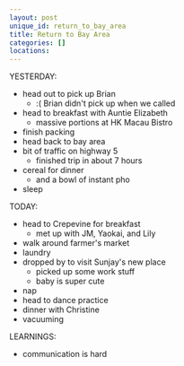 ```yaml
---
layout: post
unique_id: return_to_bay_area
title: Return to Bay Area
categories: []
locations: 
---
```


YESTERDAY:
* head out to pick up Brian
  * :( Brian didn't pick up when we called
* head to breakfast with Auntie Elizabeth
  * massive portions at HK Macau Bistro
* finish packing
* head back to bay area
* bit of traffic on highway 5
  * finished trip in about 7 hours
* cereal for dinner
  * and a bowl of instant pho
* sleep

TODAY:
* head to Crepevine for breakfast
  * met up with JM, Yaokai, and Lily
* walk around farmer's market
* laundry
* dropped by to visit Sunjay's new place
  * picked up some work stuff
  * baby is super cute
* nap
* head to dance practice
* dinner with Christine
* vacuuming

LEARNINGS:
* communication is hard
